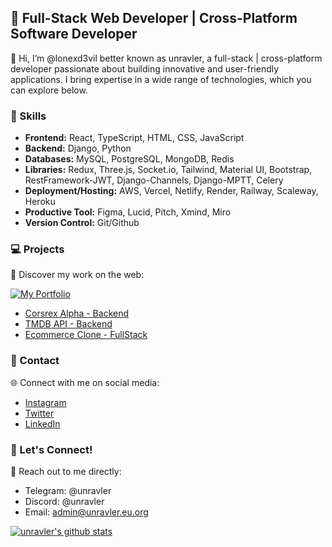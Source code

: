 ## 🚀 Full-Stack Web Developer | Cross-Platform Software Developer

👋 Hi, I’m @lonexd3vil better known as unravler, a full-stack | cross-platform developer passionate about building innovative and user-friendly applications. I bring expertise in a wide range of technologies, which you can explore below.

### 🔭 Skills

- **Frontend:** React, TypeScript, HTML, CSS, JavaScript
- **Backend:** Django, Python
- **Databases:** MySQL, PostgreSQL, MongoDB, Redis
- **Libraries:** Redux, Three.js, Socket.io, Tailwind, Material UI, Bootstrap, RestFramework-JWT, Django-Channels, Django-MPTT, Celery
- **Deployment/Hosting:** AWS, Vercel, Netlify, Render, Railway, Scaleway, Heroku
- **Productive Tool:** Figma, Lucid, Pitch, Xmind, Miro
- **Version Control:** Git/Github

### 💻 Projects

🌟 Discover my work on the web:

[![My Portfolio](https://img.shields.io/badge/My%20Portfolio-unravler.eu.org-blue?style=for-the-badge&logo=appveyor)](https://unravler.eu.org)

- [Corsrex Alpha - Backend](https://corsrex-alpha.vercel.app)
- [TMDB API - Backend](https://unr-tmdb.vercel.app/)
- [Ecommerce Clone - FullStack](https://gpcustoms.vercel.app/)

### 💬 Contact

🌐 Connect with me on social media:

- [Instagram](https://www.instagram.com/unravler/)
- [Twitter](https://twitter.com/lonexd3vil)
- [LinkedIn](https://www.linkedin.com/in/unravler/)

### 🌌 Let's Connect!

💬 Reach out to me directly:

- Telegram: @unravler
- Discord: @unravler
- Email: [admin@unravler.eu.org](mailto:admin@unravler.eu.org)



[![unravler's github stats](https://github-readme-stats.vercel.app/api?username=lonexd3vil)](https://github.com/lonexd3vil)
